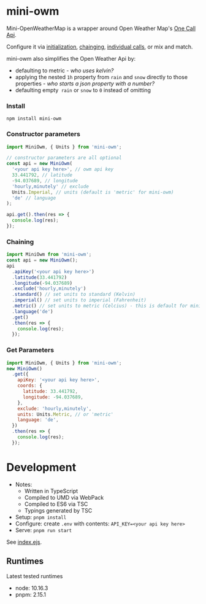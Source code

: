 # mini-owm

Mini-OpenWeatherMap is a wrapper around Open Weather Map's [One Call Api](https://openweathermap.org/api/one-call-api).

Configure it via [initialization](#Constructor-parameters), [chainging](#Chaining), [individual calls](#Get-Parameters), or mix and match.

mini-owm also simplifies the Open Weather Api by:

- defaulting to metric - _who uses kelvin?_
- applying the nested `1h` property from `rain` and `snow` directly to those properties - _who starts a json property with a number?_
- defaulting empty` rain` or `snow` to `0` instead of omitting

### Install

`npm install mini-owm`

### Constructor parameters

```js
import MiniOwm, { Units } from 'mini-owm';

// constructor parameters are all optional
const api = new MiniOwm(
  '<your api key here>', // owm api key
  33.441792, // latitude
  -94.037689, // longitude
  'hourly,minutely' // exclude
  Units.Imperial, // units (default is 'metric' for mini-owm)
  'de' // language
);

api.get().then(res => {
  console.log(res);
});
```

### Chaining

```js
import MiniOwm from 'mini-owm';
const api = new MiniOwm();
api
  .apiKey('<your api key here>')
  .latitude(33.441792)
  .longitude(-94.037689)
  .exclude('hourly,minutely')
  .standard() // set units to standard (Kelvin)
  .imperial() // set units to imperial (Fahrenheit)
  .metric() // set units to metric (Celcius) - this is default for mini-owm
  .language('de')
  .get()
  .then(res => {
    console.log(res);
  });
```

### Get Parameters

```js
import MiniOwm, { Units } from 'mini-owm';
new MiniOwm()
  .get({
    apiKey: '<your api key here>',
    coords: {
      latitude: 33.441792,
      longitude: -94.037689,
    },
    exclude: 'hourly,minutely',
    units: Units.Metric, // or 'metric'
    language: 'de',
  })
  .then(res => {
    console.log(res);
  });
```

# Development

- Notes:
  - Written in TypeScript
  - Compiled to UMD via WebPack
  - Compiled to ES6 via TSC
  - Typings generated by TSC
- Setup: `pnpm install`
- Configure: create `.env` with contents: `API_KEY=<your api key here>`
- Serve: `pnpm run start`

See [index.ejs](./index.ejs).

## Runtimes

Latest tested runtimes

- node: 10.16.3
- pnpm: 2.15.1
